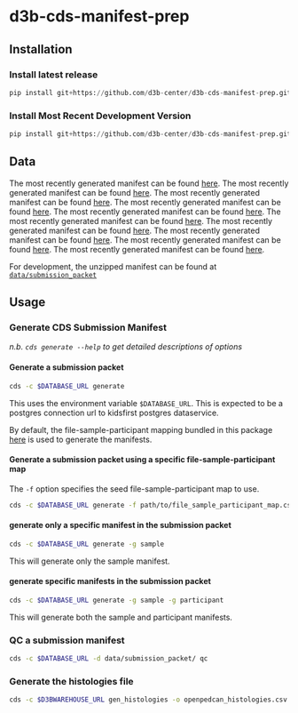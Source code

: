 # d3b-cds-manifest-prep

## Installation

### Install latest release

```python
pip install git+https://github.com/d3b-center/d3b-cds-manifest-prep.git@latest-release
```

### Install Most Recent Development Version

```python
pip install git+https://github.com/d3b-center/d3b-cds-manifest-prep.git
```

## Data

<!---line below is generated by prerelease script insert_version_url_here --->
The most recently generated manifest can be found [here](https://github.com/d3b-center/d3b-cds-manifest-prep/releases/tag/0.10.1).
The most recently generated manifest can be found [here](https://github.com/d3b-center/d3b-cds-manifest-prep/releases/tag/0.10.0).
The most recently generated manifest can be found [here](https://github.com/d3b-center/d3b-cds-manifest-prep/releases/tag/0.9.0).
The most recently generated manifest can be found [here](https://github.com/d3b-center/d3b-cds-manifest-prep/releases/tag/0.8.1).
The most recently generated manifest can be found [here](https://github.com/d3b-center/d3b-cds-manifest-prep/releases/tag/0.8.0).
The most recently generated manifest can be found [here](https://github.com/d3b-center/d3b-cds-manifest-prep/releases/tag/0.7.1).
The most recently generated manifest can be found [here](https://github.com/d3b-center/d3b-cds-manifest-prep/releases/tag/0.7.0).
The most recently generated manifest can be found [here](https://github.com/d3b-center/d3b-cds-manifest-prep/releases/tag/0.6.0).
The most recently generated manifest can be found [here](https://github.com/d3b-center/d3b-cds-manifest-prep/releases/tag/0.5.3).
The most recently generated manifest can be found [here](https://github.com/d3b-center/d3b-cds-manifest-prep/releases/tag/0.5.2).

For development, the unzipped manifest can be found at [`data/submission_packet`](data/submission_packet)

## Usage

### Generate CDS Submission Manifest

*n.b. `cds generate --help` to get detailed descriptions of options*

#### Generate a submission packet

```sh
cds -c $DATABASE_URL generate
```

This uses the environment variable `$DATABASE_URL`. This is expected to be a
postgres connection url to kidsfirst postgres dataservice.

By default, the file-sample-participant mapping bundled in this package
[here](cds/data/file_sample_participant_map.csv) is used to generate the
manifests.

#### Generate a submission packet using a specific file-sample-participant map

The `-f` option specifies the seed file-sample-participant map to use.

```sh
cds -c $DATABASE_URL generate -f path/to/file_sample_participant_map.csv
```

#### generate only a specific manifest in the submission packet

```sh
cds -c $DATABASE_URL generate -g sample
```

This will generate only the sample manifest.

#### generate specific manifests in the submission packet

```sh
cds -c $DATABASE_URL generate -g sample -g participant
```

This will generate both the sample and participant manifests.

### QC a submission manifest

```sh
cds -c $DATABASE_URL -d data/submission_packet/ qc
```

### Generate the histologies file

```sh
cds -c $D3BWAREHOUSE_URL gen_histologies -o openpedcan_histologies.csv
```

